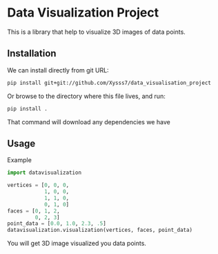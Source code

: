 # Data Visualization Project

This is a library that help to visualize 3D images of data points.

## Installation

We can install directly from git URL:
```bash
pip install git+git://github.com/Xysss7/data_visualisation_project
```

Or browse to the directory where this file lives, and run:
```bash
pip install .
```
That command will download any dependencies we have

## Usage
Example

```python
import datavisualization

vertices = [0, 0, 0,
            1, 0, 0,
            1, 1, 0,
            0, 1, 0]
faces = [0, 1, 2,
         0, 2, 3]
point_data = [0.0, 1.0, 2.3, .5]
datavisualization.visualization(vertices, faces, point_data)
```

You will get 3D image visualized you data points.
